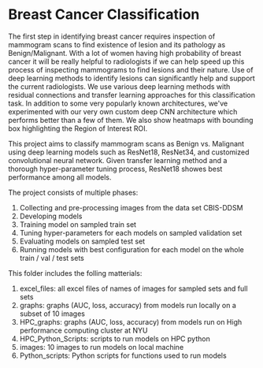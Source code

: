 # Breast Cancer Classification

The first step in identifying breast cancer requires inspection of mammogram scans to find existence of lesion and its pathology as Benign/Malignant. With a lot of women having high probability of breast cancer it will be really helpful to radiologists if we can help speed up this process of inspecting mammograms to find lesions and their nature. Use of deep learning methods to identify lesions can significantly help and support the current radiologists. We use various deep learning methods with residual connections and transfer learning approaches for this classification task. In addition to some very popularly known architectures, we've experimented with our very own custom deep CNN architecture which performs better than a few of them. We also show heatmaps with bounding box highlighting the Region of Interest ROI. 

This project aims to classify mammogram scans as Benign vs. Malignant using deep learning models such as ResNet18, ResNet34, and customized convolutional neural network. Given transfer learning method and a thorough hyper-parameter tuning process, ResNet18 showes best performance among all models. 

The project consists of multiple phases: 
1. Collecting and pre-processing images from the data set CBIS-DDSM
2. Developing models
3. Training model on sampled train set
4. Tuning hyper-parameters for each models on sampled validation set
5. Evaluating models on sampled test set 
6. Running models with best configuration for each model on the whole train / val / test sets 

This folder includes the folling matterials: 
1. excel_files: all excel files of names of images for sampled sets and full sets
2. graphs: graphs (AUC, loss, accuracy) from models run locally on a subset of 10 images
3. HPC_graphs: graphs (AUC, loss, accuracy) from models run on High performance computing cluster at NYU
4. HPC_Python_Scripts: scripts to run models on HPC python
5. images: 10 images to run models on local machine
6. Python_scripts: Python scripts for functions used to run models 
